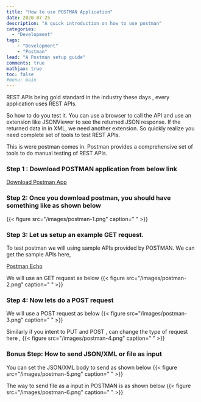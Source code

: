 ```yaml
---
title: "How to use POSTMAN Application"
date: 2020-07-25
description: "A quick introduction on how to use postman"
categories:
  - "Development"
tags: 
    - "Development"
    - "Postman"
lead: "A Postman setup guide"
comments: true
mathjax: true
toc: false
#menu: main
---
```


REST APIs being gold standard in the industry these days , every application uses REST APIs. 

So how to do you test it. You can use a browser to call the API and use an extension like JSONViewer to see the returned JSON response. If the returned data in in XML, we need another extension. So quickly realize you need complete set of tools to test REST APIs.

This is were postman comes in. Postman provides a comprehensive set of tools to do manual testing of REST APIs.

### Step 1 : Download POSTMAN application from below link

[Download Postman App](https://www.postman.com/downloads/)

### Step 2: Once you download postman, you should have something like as shown below
{{< figure src="/images/postman-1.png" caption=" " >}}


### Step 3:  Let us setup an example GET request.

To test postman we will using sample APIs provided by POSTMAN. We can get the sample APIs here,

[Postman Echo](https://docs.postman-echo.com/?version=latest)

We will use an GET request as below
{{< figure src="/images/postman-2.png" caption=" " >}}


### Step 4: Now lets do a POST request

We will use a POST request as below
{{< figure src="/images/postman-3.png" caption=" " >}}


Similarly if you intent to PUT and POST , can change the type of request here ,
{{< figure src="/images/postman-4.png" caption=" " >}}


### Bonus Step: How to send JSON/XML or file as input

You can set the JSON/XML body to send as shown below
{{< figure src="/images/postman-5.png" caption=" " >}}

The way to send file as a input in POSTMAN is as shown below
{{< figure src="/images/postman-6.png" caption=" " >}}



